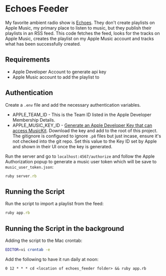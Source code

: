 # Echoes Feeder

My favorite ambient radio show is [Echoes](https://echoes.org). They don't create playlists on Apple Music, my primary place to listen to music, but they publish their playlists in an RSS feed. This code fetches the feed, looks for the tracks on Apple Music, creates the playlist on my Apple Music account and tracks what has been successfully created.

## Requirements
 * Apple Developer Account to generate api key
 * Apple Music account to add the playlist to

## Authentication

Create a `.env` file and add the necessary authentication variables.

 * APPLE_TEAM_ID - This is the Team ID listed in the Apple Developer Membership Details.
 * APPLE_MUSIC_KEY_ID - [Generate an Apple Developer Key that can access MusicKit](https://developer.apple.com/help/account/configure-app-capabilities/create-a-media-identifier-and-private-key/). Download the key and add to the root of this project. The gitignore is configured to ignore `.p8` files but just incase, ensure it's not checked into the git repo. Set this value to  the Key ID set by Apple and shown in their UI once the key is generated.

Run the server and go to `localhost:4567/authorize` and follow the Apple Authorization popup to generate a music user token which will be save to `music_user_token.json`:

```ruby
ruby server.rb
```

## Running the Script

Run the script to import a playlist from the feed:

```ruby
ruby app.rb
```

## Running the Script in the background

Adding the script to the Mac crontab:

```bash
EDITOR=vi crontab -e
```

Add the following to have it run daily at noon:
```cron
0 12 * * * cd <location of echoes_feeder folder> && ruby app.rb
```
